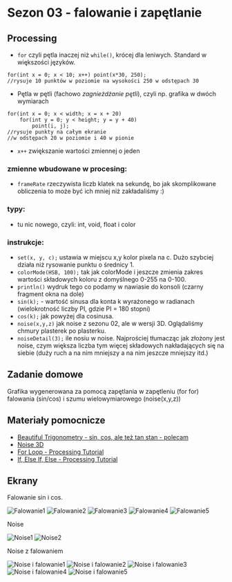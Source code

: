 # Sezon 03 - falowanie i zapętlanie

## Processing

- `for` czyli pętla inaczej niż `while()`, krócej dla leniwych. Standard w większości języków.

```Processing
for(int x = 0; x < 10; x++) point(x*30, 250); 
//rysuje 10 punktów w poziomie na wysokości 250 w odstępach 30
```

- Pętla w pętli (fachowo *zagnieżdżanie pętli*), czyli np. grafika w dwóch wymiarach

```Processing
for(int x = 0; x < width; x = x + 20) 
	for(int y = 0; y < height; y = y + 40) 
		point(i, j);
//rysuje punkty na całym ekranie
//w odstępach 20 w poziomie i 40 w pionie
```

- `x++` zwiększanie wartości zmiennej o jeden 


### zmienne wbudowane w procesing:

 - `frameRate` rzeczywista liczb klatek na sekundę, bo jak skomplikowane obliczenia to może być ich mniej niż zakładaliśmy :)
 
### typy: 

- tu nic nowego, czyli: int, void, float i color

### instrukcje: 

- `set(x, y, c);` ustawia w miejscu x,y kolor pixela na c. Dużo szybciej działa niż rysowanie punktu o średnicy 1. 
- `colorMode(HSB, 100);` tak jak colorMode i jeszcze zmienia zakres wartości składowych koloru z domyślnego 0-255 na 0-100.
- `println()` wydruk tego co podamy w nawiasie do konsoli (czarny fragment okna na dole) 
- `sin(k);` - wartość sinusa dla konta k wyrażonego w radianach (wielokrotność liczby PI, gdzie PI = 180 stopni)
- `cos(k);` jak powyżej dla cosinusa. 
- `noise(x,y,z)` jak noise z sezonu 02, ale w wersji 3D. Oglądaliśmy chmury plasterek po plasterku.  
- `noiseDetail(3);` ile nosiu w noise. Najprościej tłumacząc jak złożony jest noise, czym większa liczba tym więcej składowych nakładających się na siebie (duży ruch a na nim mniejszy a na nim jeszcze mniejszy itd.)

## Zadanie domowe

Grafika wygenerowana za pomocą zapętlania w zapętleniu (for for) falowania (sin/cos) i szumu wielowymiarowego (noise(x,y,z))

## Materiały pomocnicze

- [Beautiful Trigonometry - sin, cos, ale też tan stan - polecam](https://youtu.be/snHKEpCv0Hk)
- [Noise 3D](https://processing.org/examples/noise3d.html)
- [For Loop - Processing Tutorial](https://youtu.be/h4ApLHe8tbk)
- [If, Else If, Else - Processing Tutorial](https://youtu.be/mVq7Ms01RjA)

## Ekrany

Falowanie sin i cos.

![Falowanie1](f1.png)
![Falowanie2](f2.png)
![Falowanie3](f3.png)
![Falowanie4](f4.png)
![Falowanie5](f5.png)

Noise

![Noise1](n1.png)
![Noise2](n2.png)

Noise z falowaniem

![Noise i falowanie1](nf1.png)
![Noise i falowanie2](nf2.png)
![Noise i falowanie3](nf3.png)
![Noise i falowanie4](nf4.png)
![Noise i falowanie5](nf5.png)

